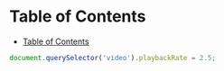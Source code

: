 # Table of Contents

- [Table of Contents](#table-of-contents)

```js
document.querySelector('video').playbackRate = 2.5;
```

